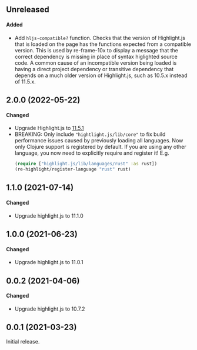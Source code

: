 ## Unreleased

#### Added

- Add `hljs-compatible?` function. Checks that the version of Highlight.js that is loaded on the page has the
functions expected from a compatible version. This is used by re-frame-10x to display a message that the
correct dependency is missing in place of syntax higlighted source code. A common cause of an incompatible
version being loaded is having a direct project dependency or transitive dependency that depends on a much
older version of Highlight.js, such as 10.5.x instead of 11.5.x.

## 2.0.0 (2022-05-22)

#### Changed

- Upgrade Highlight.js to [11.5.1](https://github.com/highlightjs/highlight.js/blob/main/CHANGES.md#version-1150)
- BREAKING: Only include `"hightlight.js/lib/core"` to fix build performance issues
  caused by previously loading all languages. Now only Clojure support is
  registered by default. If you are using any other language, you now need to
  explicitly require and register it! E.g.
  ```clojure
  (require ["highlight.js/lib/languages/rust" :as rust])
  (re-highlight/register-language "rust" rust)
  ```

## 1.1.0 (2021-07-14)

#### Changed

- Upgrade highlight.js to 11.1.0

## 1.0.0 (2021-06-23)

#### Changed

- Upgrade highlight.js to 11.0.1

## 0.0.2 (2021-04-06)

#### Changed

- Upgrade highlight.js to 10.7.2

## 0.0.1 (2021-03-23)

Initial release.
